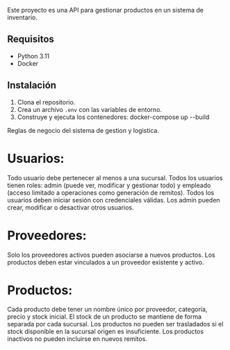 Este proyecto es una API para gestionar productos en un sistema de inventario.

## Requisitos
- Python 3.11
- Docker

## Instalación
1. Clona el repositorio.
2. Crea un archivo `.env` con las variables de entorno.
3. Construye y ejecuta los contenedores:
   docker-compose up --build

Reglas de negocio del sistema de gestion y logistica.

# Usuarios:
Todo usuario debe pertenecer al menos a una sucursal.
Todos los usuarios tienen roles: admin (puede ver, modificar y gestionar todo) y empleado (acceso limitado a operaciones como generación de remitos).
Todos los usuarios deben iniciar sesión con credenciales válidas.
Los admin pueden crear, modificar o desactivar otros usuarios.
# Proveedores:
Solo los proveedores activos pueden asociarse a nuevos productos.
Los productos deben estar vinculados a un proveedor existente y activo.
# Productos:
Cada producto debe tener un nombre único por proveedor, categoría, precio y stock inicial.
El stock de un producto se mantiene de forma separada por cada sucursal.
Los productos no pueden ser trasladados si el stock disponible en la sucursal origen es insuficiente.
Los productos inactivos no pueden incluirse en nuevos remitos.
